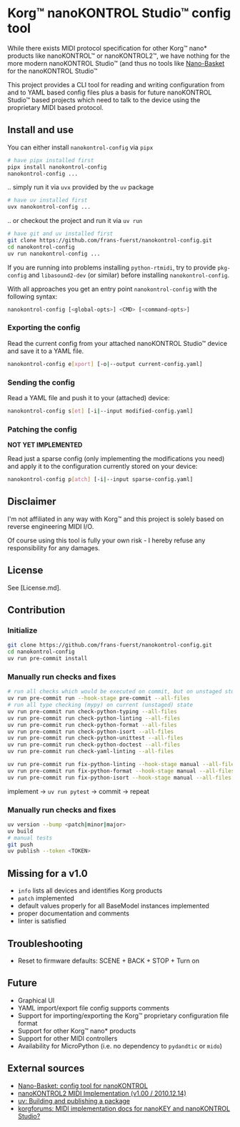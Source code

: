 # Korg™ nanoKONTROL Studio™ config tool

While there exists MIDI protocol specification for other Korg™ nano* products
like nanoKONTROL™ or nanoKONTROL2™, we have nothing for the more modern
nanoKONTROL Studio™ (and thus no tools like [Nano-Basket](https://github.com/royvegard/Nano-Basket)
for the nanoKONTROL Studio™

This project provides a CLI tool for reading and writing configuration from and
to YAML based config files plus a basis for future nanoKONTROL Studio™ based
projects which need to talk to the device using the proprietary MIDI based
protocol.


## Install and use

You can either install `nanokontrol-config` via `pipx`

```bash
# have pipx installed first
pipx install nanokontrol-config
nanokontrol-config ...
```

.. simply run it via `uvx` provided by the `uv` package
```bash
# have uv installed first
uvx nanokontrol-config ...
```

.. or checkout the project and run it via `uv run`
```bash
# have git and uv installed first
git clone https://github.com/frans-fuerst/nanokontrol-config.git
cd nanokontrol-config
uv run nanokontrol-config ...
```

If you are running into problems installing `python-rtmidi`, try to provide
`pkg-config` and `libasound2-dev` (or similar) before installing
`nanokontrol-config`.

With all approaches you get an entry point `nanokontrol-config` with the
following syntax:
```bash
nanokontrol-config [<global-opts>] <CMD> [<command-opts>]
```

### Exporting the config

Read the current config from your attached nanoKONTROL Studio™ device and save
it to a YAML file.

```bash
nanokontrol-config e[xport] [-o|--output current-config.yaml]
```

### Sending the config

Read a YAML file and push it to your (attached) device:

```bash
nanokontrol-config s[et] [-i|--input modified-config.yaml]
```

### Patching the config

**NOT YET IMPLEMENTED**

Read just a sparse config (only implementing the modifications you need) and
apply it to the configuration currently stored on your device:

```bash
nanokontrol-config p[atch] [-i|--input sparse-config.yaml]
```


## Disclaimer

I'm not affiliated in any way with Korg™ and this project is solely based on
reverse engineering MIDI I/O.

Of course using this tool is fully your own risk - I hereby refuse any
responsibility for any damages.


## License

See [License.md].


## Contribution

### Initialize

```bash
git clone https://github.com/frans-fuerst/nanokontrol-config.git
cd nanokontrol-config
uv run pre-commit install
```

### Manually run checks and fixes

```bash
# run all checks which would be executed on commit, but on unstaged stuff, too
uv run pre-commit run --hook-stage pre-commit --all-files
# run all type checking (mypy) on current (unstaged) state
uv run pre-commit run check-python-typing --all-files
uv run pre-commit run check-python-linting --all-files
uv run pre-commit run check-python-format --all-files
uv run pre-commit run check-python-isort --all-files
uv run pre-commit run check-python-unittest --all-files
uv run pre-commit run check-python-doctest --all-files
uv run pre-commit run check-yaml-linting --all-files

uv run pre-commit run fix-python-linting --hook-stage manual --all-files
uv run pre-commit run fix-python-format --hook-stage manual --all-files
uv run pre-commit run fix-python-isort --hook-stage manual --all-files
```

implement -> `uv run pytest` -> commit -> repeat

### Manually run checks and fixes

```bash
uv version --bump <patch|minor|major>
uv build
# manual tests
git push
uv publish --token <TOKEN>
```


## Missing for a v1.0

* `info` lists all devices and identifies Korg products
* `patch` implemented
* default values properly for all BaseModel instances implemented
* proper documentation and comments
* linter is satisfied


## Troubleshooting

* Reset to firmware defaults: SCENE + BACK + STOP + Turn on


## Future

* Graphical UI
* YAML import/export file config supports comments
* Support for importing/exporting the Korg™ proprietary configuration file format
* Support for other Korg™ nano* products
* Support for other MIDI controllers
* Availability for MicroPython (i.e. no dependency to `pydandtic` or `mido`)


## External sources

* [Nano-Basket: config tool for nanoKONTROL](https://github.com/royvegard/Nano-Basket)
* [nanoKONTROL2 MIDI Implementation (v1.00 / 2010.12.14)](
https://cdn.korg.com/us/support/download/files/aeb2862daf0cb7db826d8c62f51ec28d.txt?response-content-disposition=attachment%3Bfilename%2A%3DUTF-8%27%27nanoKONTROL2_MIDIimp.txt)
* [uv: Building and publishing a package](https://docs.astral.sh/uv/guides/package/#preparing-your-project-for-packaging)
* [korgforums: MIDI implementation docs for nanoKEY and nanoKONTROL Studio?](https://www.korgforums.com/forum/phpBB3/viewtopic.php?t=130754&hilit=%E5%A8%87+txt)
